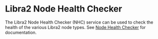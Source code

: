 # Libra2 Node Health Checker

The Libra2 Node Health Checker (NHC) service can be used to check the health of the various Libra2 node types. See [Node Health Checker](https://docs.libra2.org/nodes/measure/node-health-checker) for documentation.


